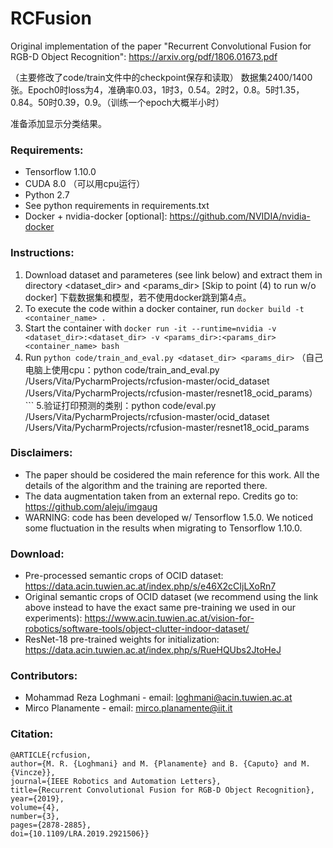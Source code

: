 # RCFusion
Original implementation of the paper "Recurrent Convolutional Fusion for RGB-D Object Recognition": https://arxiv.org/pdf/1806.01673.pdf


（主要修改了code/train文件中的checkpoint保存和读取）
数据集2400/1400张。Epoch0时loss为4，准确率0.03，1时3，0.54。2时2，0.8。5时1.35，0.84。50时0.39，0.9。（训练一个epoch大概半小时） 

准备添加显示分类结果。


### Requirements:
* Tensorflow 1.10.0
* CUDA 8.0 （可以用cpu运行）
* Python 2.7
* See python requirements in requirements.txt
* Docker + nvidia-docker [optional]: https://github.com/NVIDIA/nvidia-docker

### Instructions:
1. Download dataset and parameteres (see link below) and extract them in directory <dataset_dir> and <params_dir>
[Skip to point (4) to run w/o docker] 下载数据集和模型，若不使用docker跳到第4点。
2. To execute the code within a docker container, run ```docker build -t <container_name> .```
3. Start the container with ```docker run -it --runtime=nvidia -v <dataset_dir>:<dataset_dir> -v <params_dir>:<params_dir> <container_name> bash```
4. Run ```python code/train_and_eval.py <dataset_dir> <params_dir>```
（自己电脑上使用cpu：python code/train_and_eval.py /Users/Vita/PycharmProjects/rcfusion-master/ocid_dataset /Users/Vita/PycharmProjects/rcfusion-master/resnet18_ocid_params）```
5.验证打印预测的类别：python code/eval.py /Users/Vita/PycharmProjects/rcfusion-master/ocid_dataset /Users/Vita/PycharmProjects/rcfusion-master/resnet18_ocid_params


### Disclaimers:
* The paper should be cosidered the main reference for this work. All the details of the algorithm and the training are reported there.
* The data augmentation taken from an external repo. Credits go to: https://github.com/aleju/imgaug
* WARNING: code has been developed w/ Tensorflow 1.5.0. We noticed some fluctuation in the results when migrating to Tensorflow 1.10.0. 

### Download:
* Pre-processed semantic crops of OCID dataset: https://data.acin.tuwien.ac.at/index.php/s/e46X2cCIjLXoRn7
* Original semantic crops of OCID dataset (we recommend using the link above instead to have the exact same pre-training we used in our experiments): https://www.acin.tuwien.ac.at/vision-for-robotics/software-tools/object-clutter-indoor-dataset/
* ResNet-18 pre-trained weights for initialization: https://data.acin.tuwien.ac.at/index.php/s/RueHQUbs2JtoHeJ

### Contributors:
* Mohammad Reza Loghmani - email: loghmani@acin.tuwien.ac.at
* Mirco Planamente - email: mirco.planamente@iit.it

### Citation:
```
@ARTICLE{rcfusion, 
author={M. R. {Loghmani} and M. {Planamente} and B. {Caputo} and M. {Vincze}}, 
journal={IEEE Robotics and Automation Letters}, 
title={Recurrent Convolutional Fusion for RGB-D Object Recognition}, 
year={2019}, 
volume={4}, 
number={3}, 
pages={2878-2885}, 
doi={10.1109/LRA.2019.2921506}}
```
